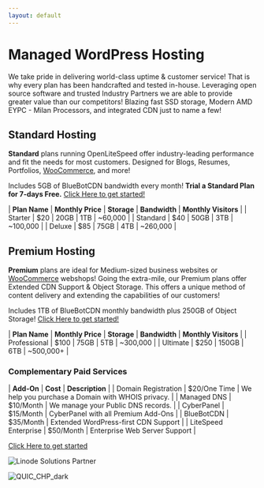 ```yaml
---
layout: default
---
```

# Managed WordPress Hosting

We take pride in delivering world-class uptime & customer service! That is why every plan has been handcrafted and tested in-house. Leveraging open source software and trusted Industry Partners we are able to provide greater value than our competitors! Blazing fast SSD storage, Modern AMD EYPC - Milan Processors, and integrated CDN just to name a few!

## Standard Hosting

**Standard** plans running OpenLiteSpeed offer industry-leading performance and fit the needs for most customers. Designed for Blogs, Resumes, Portfolios, [WooCommerce](https://woocommerce.com/), and more!

Includes 5GB of BlueBotCDN bandwidth every month! **Trial a Standard Plan for 7-days Free.** [Click Here to get started!](https://forms.gle/v6GKGBBMjj5Dd9449)

| **Plan Name** | **Monthly Price** | **Storage** | **Bandwidth** | **Monthly Visitors** |
| Starter       | $20 | 20GB | 1TB | ~60,000  |
| Standard      | $40 | 50GB | 3TB | ~100,000 |
| Deluxe        | $85 | 75GB | 4TB | ~260,000 |

## Premium Hosting

**Premium** plans are ideal for Medium-sized business websites or [WooCommerce](https://woocommerce.com/) webshops! Going the extra-mile, our Premium plans offer Extended CDN Support & Object Storage. This offers a unique method of content delivery and extending the capabilities of our customers!

Includes 1TB of BlueBotCDN monthly bandwidth plus 250GB of Object Storage! [Click Here to get started!](https://forms.gle/v6GKGBBMjj5Dd9449)

| **Plan Name** | **Monthly Price** | **Storage** | **Bandwidth** | **Monthly Visitors** |
| Professional | $100 | 75GB  | 5TB | ~300,000 |
| Ultimate     | $250 | 150GB | 6TB | ~500,000+ |

### Complementary Paid Services

| **Add-On** | **Cost** | **Description** |
| Domain Registration | $20/One Time | We help you purchase a Domain with WHOIS privacy. |
| Managed DNS         | $10/Month | We manage your Public DNS records. |
| CyberPanel          | $15/Month | CyberPanel with all Premium Add-Ons |
| BlueBotCDN          | $35/Month | Extended WordPress-first CDN Support |
| LiteSpeed Enterprise | $50/Month | Enterprise Web Server Support |

[Click Here to get started](https://forms.gle/v6GKGBBMjj5Dd9449)

![Linode Solutions Partner](https://gooby-s3.us-southeast-1.linodeobjects.com/linodeSolutionsPartnerBadge.png)

![QUIC_CHP_dark](https://www.quic.cloud/wp-content/uploads/2023/05/quic_cloud-certified-hosting-providers.png)
